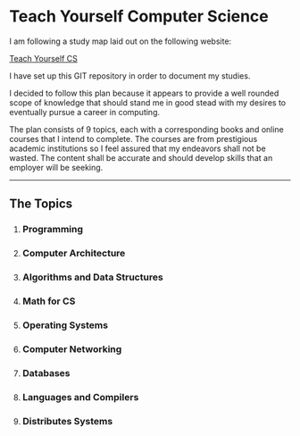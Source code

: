 # Teach Yourself Computer Science

I am following a study map laid out on the following website:

[Teach Yourself CS](https://teachyourselfcs.com)

I have set up this GIT repository in order to document my studies.

I decided to follow this plan because it appears to provide a well rounded scope of knowledge that should stand me in good stead with my desires to eventually pursue a career in computing.

The plan consists of 9 topics, each with a corresponding books and online courses that I intend to complete. The courses are from prestigious academic institutions so I feel assured that my endeavors shall not be wasted. The content shall be accurate and should develop skills that an employer will be seeking.

---

## The Topics

1. ### Programming

2. ### Computer Architecture

3. ### Algorithms and Data Structures

4. ### Math for CS

5. ### Operating Systems

6. ### Computer Networking

7. ### Databases

8. ### Languages and Compilers

9. ### Distributes Systems
